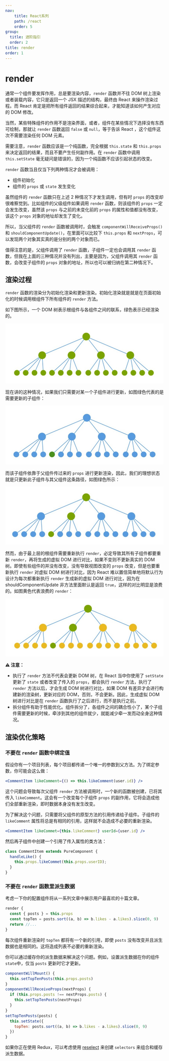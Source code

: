 ```yaml
---
nav:
    title: React系列
    path: /react
    order: 5
group:
  title: 进阶指引
  order: 2
title: render
order: 1
---
```


# render

通常一个组件要发挥作用，总是要渲染内容，`render` 函数并不往 DOM 树上渲染或者装载内容，它只是返回一个 JSX 描述的结构，最终由 React 来操作渲染过程。而 React 肯定是把所有组件返回的结果综合起来，才能知道该如何产生对应的 DOM 修改。

当然，某些特殊组件的作用不是渲染界面，或者，组件在某些情况下选择没有东西可绘制，那就让 `render` 函数返回 `false` 或 `null`，等于告诉 React ，这个组件这次不需要渲染任何 DOM 元素。

需要注意，`render` 函数应该是一个纯函数，完全根据 `this.state` 和 `this.props` 来决定返回的结果，而且不要产生任何副作用。在 `render` 函数中调用 `this.setState` 毫无疑问是错误的，因为一个纯函数不应该引起状态的改变。

`render` 函数当且仅当下列两种情况才会被调用：

- 组件初始化
- 组件的 `props` 或 `state` 发生变化

虽然组件的 `render` 函数只在上述 2 种情况下才发生调用，但有时 `props` 的改变却很难察觉到。比如组件的父级组件如果调用 `render` 函数，则该组件的 `props` 一定会发生改变，虽然该 `props` 与之前的未变化前的 `props` 的属性和值都没有改变，该这个 `props` 对象的地址却发生了变化。

所以，当父组件的 `render` 函数被调用时，会触发 `componentWillReceiveProps()` 和 `shouldComponentUpdate()`，在里面可以比较下 `this.props` 和 `nextProps`，可以发现两个对象其实真的是分别的两个对象而已。

值得注意的是，父组件调用了 `render` 函数，子组件一定也会调用其 `render` 函数，但我在上面的三种情况并没有列出，主要是因为，父组件调用其 `render` 函数，会改变子组件的 `props` 对象的地址，所以也可以被归纳在第二种情况下。

## 渲染过程

`render` 函数的渲染分为初始化渲染和更新渲染。初始化渲染就是就是在页面初始化的时候调用根组件下所有组件的 `render` 方法。

如下图所示，一个 DOM 树表示根组件与各组件之间的联系，绿色表示已经渲染的。

![img](./assets/render-func-1.eb7213ea.jpg)

现在讲的这种情况，如果我们只需要对某一个子组件进行更新，如图绿色代表的是需要更新的子组件：

![img](./assets/render-func-2.9b6ede21.jpg)

而该子组件依靠于父组件传过来的 `props` 进行更新渲染，因此，我们的理想状态就是只更新此子组件与其父组件这条路径，如图绿色所示：

![img](./assets/render-func-3.37926d43.jpg)

然而，由于最上层的根组件需要重新执行 `render`，必定导致其所有子组件都要重新 `render`，再将生成的虚拟 DOM 进行对比，如果不变则不更新真实的 DOM 树。即使有些组件的并没有改变，没有导致视图改变的 `props` 改变，但是也要重新执行 `render` 对虚拟 DOM 树进行对比，因为 React 难以置信简单地将默认行为设计为每次都重新执行 `render` 生成新的虚拟 DOM 进行对比，因为在 shouldComponentUpdate 非方法里面默认是返回 `true`，这样的对比明显是浪费的。如图黄色代表浪费的 `render`：

![img](./assets/render-func-4.14dc4d43.jpg)

**⚠️ 注意：**

- 执行了 `render` 方法不代表会更新 DOM 树，在 React 当中你使用了 `setState` 更新了 `state` 或者改变了传入的 `props`，都会执行 `render` 方法，执行了`render` 方法以后，才会生成 DOM 树进行对比，如果 DOM 有差异才会进行构建新的渲染树，更新对应的 DOM，否则，不会更新。因此，生成虚拟 DOM 树进行对比是在 `render` 函数执行了之后进行，而不是执行之前。
- 拆分组件有助于性能优化。组件拆分了，各组件之间的耦合性小了，某个子组件需要更新的时候，牵涉到其他的组件就少，就能减少牵一发而动全身这种情况。

## 渲染优化策略

### 不要在 `render` 函数中绑定值

假设你有一个项目列表，每个项目都传递一个唯一的参数到父方法。为了绑定参数，你可能会这么做：

```jsx | pure
<CommentItem likeComment={() => this.likeComment(user.id)} />
```

这个问题会导致每次父组件 `render` 方法被调用时，一个新的函数被创建，已将其传入 `likeComment`。这会有一个改变每个子组件 `props` 的副作用，它将会造成他们全部重新渲染，即时数据本身没有发生改变。

为了解决这个问题，只需要将父组件的原型方法的引用传递给子组件。子组件的 `likeComment` 属性将总是有相同的引用，这样就不会造成不必要的重新渲染。

```jsx | pure
<CommentItem likeCommet={this.likeComment} userId={user.id} />
```

然后再子组件中创建一个引用了传入属性的类方法：

```jsx | pure
class CommentItem extends PureComponent {
  handleLike() {
    this.props.likeCommet(this.props.userID);
  }
}
```

### 不要在 `render` 函数里派生数据

考虑一下你的配置组件将从一系列文章中展示用户最喜欢的十篇文章。

```jsx | pure
render {
  const { posts } = this.props
  const topTen = posts.sort((a, b) => b.likes - a.likes).slice(0, 9)
  return //...
}
```

每次组件重新渲染时 `topTen` 都将有一个新的引用，即使 `posts` 没有改变并且派生数据也是相同的。这将造成列表不必要的重新渲染。

你可以通过缓存你的派生数据来解决这个问题。例如，设置派生数据在你的组件`state`中，仅当 `posts` 更新时它才更新。

```js
componentWillMount() {
  this.setTopTenPosts(this.props.posts)
}
componentWillReceiveProps(nextProps) {
  if (this.props.posts !== nextProps.posts) {
    this.setTopTenPosts(nextProps)
  }
}
setTopTenPosts(posts) {
  this.setState({
    topTen: posts.sort((a, b) => b.likes - a.likes).slice(0, 9)
  })
}
```

如果你正在使用 Redux，可以考虑使用 [reselect](https://github.com/reduxjs/reselect) 来创建 `selectors` 来组合和缓存派生数据。
